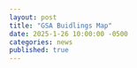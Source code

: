 ```yaml
---
layout: post
title: "GSA Buidlings Map"
date: 2025-1-26 10:00:00 -0500
categories: news
published: true 
---
```

<link rel="stylesheet" href="https://unpkg.com/leaflet/dist/leaflet.css" />
<script src="https://unpkg.com/leaflet/dist/leaflet.js"></script>
<link rel="stylesheet" href="https://unpkg.com/leaflet.markercluster@1.5.3/dist/MarkerCluster.css" />
<link rel="stylesheet" href="https://unpkg.com/leaflet.markercluster@1.5.3/dist/MarkerCluster.Default.css" />
<link rel="stylesheet" href="https://unpkg.com/leaflet-control-geocoder/dist/Control.Geocoder.css" />
<script src="https://unpkg.com/leaflet-control-geocoder/dist/Control.Geocoder.js"></script>
<script src="https://unpkg.com/leaflet.markercluster@1.5.3/dist/leaflet.markercluster.js"></script>


<div id="map" style="height: 400px;"></div>

<script>
  const map = L.map('map'); 

  L.tileLayer('https://{s}.tile.openstreetmap.org/{z}/{x}/{y}.png', {
    attribution: '&copy; <a href="https://www.openstreetmap.org/copyright">OpenStreetMap</a> contributors'
  }).addTo(map);

  fetch('https://www.waughr.us/images/GSA_buildings.geojson')
    .then(response => response.json())
    .then(data => {
      // Cluster the markers
      const markers = L.markerClusterGroup(); 
      const geojsonLayer = L.geoJSON(data, {
        onEachFeature: function(feature, layer) {
          if (feature.properties && feature.properties.Name) {
            layer.bindPopup("<b>" + feature.properties.Name + "</b><br>" + feature.properties.Time);
          }

          let zoomedIn = false; 

          layer.on('click', function(e) {
            if (zoomedIn) {
              map.fitBounds(geojsonLayer.getBounds()); 
            } else {
              map.setView(e.latlng, 10); 
            }
            zoomedIn = !zoomedIn; 
          });
        }
      });
      markers.addLayer(geojsonLayer); 
      map.addLayer(markers); 

      map.fitBounds(markers.getBounds()); 

      // Add an image to the top right corner
      L.Control.Watermark = L.Control.extend({
        onAdd: function(map) {
          var img = L.DomUtil.create('img');
          img.src = 'http://waughr.us/images/image4512.png'; 
          img.style.width = '75px'; 
          return img;
        },
        onRemove: function(map) {}
      });

      L.control.watermark = function(opts) {
        return new L.Control.Watermark(opts);
      }

      L.control.watermark({ position: 'topright' }).addTo(map);

      // Add the geocoder control with custom zoom behavior
      const geocoder = L.Control.geocoder({
        defaultMarkGeocode: false 
      })
      .on('markgeocode', function(e) {
        const result = e.geocode;
        const resultLatLng = result.center;

        let nearestDistance = Infinity;
        let nearestPoint;
        L.geoJSON(data, {
          onEachFeature: function(feature, layer) {
            const distance = resultLatLng.distanceTo(layer.getLatLng());
            if (distance < nearestDistance) {
              nearestDistance = distance;
              nearestPoint = layer.getLatLng();
            }
          }
        });

        const zoomLevel = nearestDistance > 500000 ? 4 : 
                         nearestDistance > 100000 ? 6 : 
                         nearestDistance > 10000 ? 8 : 12; 

        map.fitBounds(L.latLngBounds(resultLatLng, nearestPoint), {
          maxZoom: zoomLevel 
        });
      })
      .addTo(map);
    })
    .catch(error => {
      console.error('Error fetching data:', error);
    });
</script>
